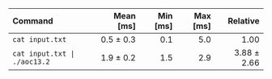 | Command | Mean [ms] | Min [ms] | Max [ms] | Relative |
|:---|---:|---:|---:|---:|
| `cat input.txt` | 0.5 ± 0.3 | 0.1 | 5.0 | 1.00 |
| `cat input.txt \| ./aoc13.2` | 1.9 ± 0.2 | 1.5 | 2.9 | 3.88 ± 2.66 |
